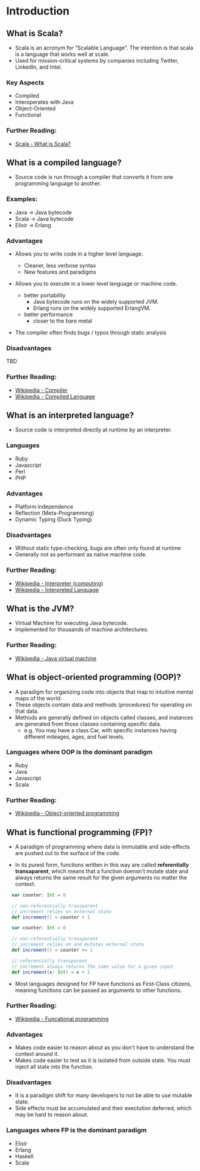 # Introduction

## What is Scala?

- Scala is an acronym for “Scalable Language”. The intention is that scala is a language that works well at scale.
- Used for mission-critical systems by companies including Twitter, LinkedIn, and Intel.

### Key Aspects
- Compiled
- Interoperates with Java
- Object-Oriented
- Functional

### Further Reading:
- [Scala - What is Scala?](http://www.scala-lang.org/what-is-scala.html)

## What is a compiled language?

- Source code is run through a compiler that converts it from one programming language to another.

### Examples:
  - Java -> Java bytecode
  - Scala -> Java bytecode
  - Elixir -> Erlang

### Advantages

- Allows you to write code in a higher level language.
  - Cleaner, less verbose syntax
  - New features and paradigms

- Allows you to execute in a lower level language or machine code.
  - better portability
    - Java bytecode runs on the widely supported JVM.
    - Erlang runs on the widely supported ErlangVM.
  - better performance
    - closer to the bare metal

- The compiler often finds bugs / typos through static analysis

### Disadvantages

TBD

### Further Reading:
- [Wikipedia - Compiler](https://en.wikipedia.org/wiki/Compiler)
- [Wikipedia - Compiled Language](https://en.wikipedia.org/wiki/Compiled_language)

## What is an interpreted language?

- Source code is interpreted directly at runtime by an interpreter.

### Languages
  - Ruby
  - Javascript
  - Perl
  - PHP

### Advantages

- Platform independence
- Reflection (Meta-Programming)
- Dynamic Typing (Duck Typing)

### Disadvantages

- Without static type-checking, bugs are often only found at runtime
- Generally not as performant as native machine code.

### Further Reading:
- [Wikipedia - Interpreter (computing)](https://en.wikipedia.org/wiki/Interpreter_(computing))
- [Wikipedia - Interpreted Language](https://en.wikipedia.org/wiki/Interpreted_language)

## What is the JVM?

- Virtual Machine for executing Java bytecode.
- Implemented for thousands of machine architectures.

### Further Reading:
- [Wikipedia - Java virtual machine](https://en.wikipedia.org/wiki/Java_virtual_machine)

## What is object-oriented programming (OOP)?

- A paradigm for organizing code into objects that map to intuitive mental maps of the world.
- These objects contain data and methods (procedures) for operating on that data.
- Methods are generally defined on objects called classes, and instances are generated from those classes containing specific data.
  - e.g. You may have a class Car, with specific instances having different mileages, ages, and fuel levels.

### Languages where OOP is the dominant paradigm
  - Ruby
  - Java
  - Javascript
  - Scala

### Further Reading:
- [Wikipedia - Object-oriented programming](https://en.wikipedia.org/wiki/Object-oriented_programming)


## What is functional programming (FP)?

- A paradigm of programming where data is immutable and side-effects are pushed out to the surface of the code.

- In its purest form, functions written in this way are called **referentially transaparent**, which means that a function doensn't mutate state and always returns the same result for the given arguments no matter the context.

```scala
  var counter: Int = 0

  // non-referentially transparent
  // increment relies on external state
  def increment() = counter + 1
```

```scala
  var counter: Int = 0

  // non-referentially transparent
  // increment relies on and mutates external state
  def increment() = counter += 1
```

```scala
  // referentially transparent
  // increment always returns the same value for a given input
  def increment(x: Int) = x + 1
```

- Most languages designed for FP have functions as First-Class citizens, meaning functions can be passed as arguments to other functions.

### Further Reading:
- [Wikipedia - Funcational programming](https://en.wikipedia.org/wiki/Functional_programming)

### Advantages
- Makes code easier to reason about as you don't have to understand the context around it.
- Makes code easier to test as it is isolated from outside state. You must inject all state into the function.

### Disadvantages
- It is a paradigm shift for many developers to not be able to use mutable state.
- Side effects must be accumulated and their exectution deferred, which may be hard to reason about.

### Languages where FP is the dominant paradigm
  - Elixir
  - Erlang
  - Haskell
  - Scala
